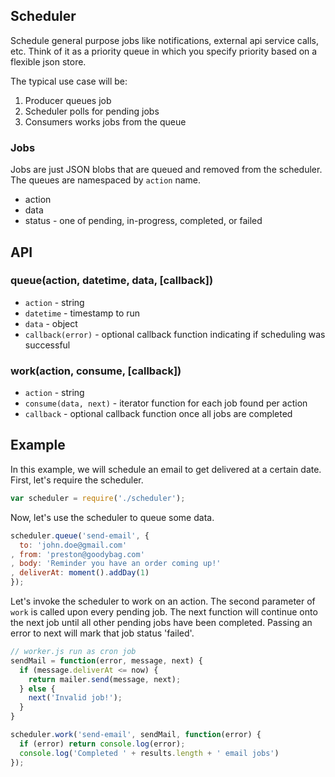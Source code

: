 Scheduler
--------

Schedule general purpose jobs like notifications,
external api service calls, etc. Think of it as a
priority queue in which you specify priority based
on a flexible json store.

The typical use case will be:

1. Producer queues job
2. Scheduler polls for pending jobs
3. Consumers works jobs from the queue

### Jobs

Jobs are just JSON blobs that are queued and removed from the scheduler. The
queues are namespaced by `action` name.
* action
* data
* status - one of pending, in-progress, completed, or failed

API
----

### queue(action, datetime, data, [callback])

* `action` - string
* `datetime` - timestamp to run
* `data` - object
* `callback(error)` - optional callback function indicating
if scheduling was successful


### work(action, consume, [callback])

* `action` - string
* `consume(data, next)` - iterator function for each job found per action
* `callback` - optional callback function once all jobs are completed

Example
--------

In this example, we will
schedule an email to get delivered at a certain date. First, let's require
the scheduler.

```javascript
var scheduler = require('./scheduler');
```

Now, let's use the scheduler to queue some data.

```javascript
scheduler.queue('send-email', {
  to: 'john.doe@gmail.com'
, from: 'preston@goodybag.com'
, body: 'Reminder you have an order coming up!'
, deliverAt: moment().addDay(1)
});
```

Let's invoke the scheduler to work on an action. The second parameter of `work`
is called upon every pending job. The next function will continue onto the next
job until all other pending jobs have been completed. Passing an error to next
will mark that job status 'failed'.

```javascript
// worker.js run as cron job
sendMail = function(error, message, next) {
  if (message.deliverAt <= now) {
    return mailer.send(message, next);
  } else {
    next('Invalid job!');
  }
}

scheduler.work('send-email', sendMail, function(error) {
  if (error) return console.log(error);
  console.log('Completed ' + results.length + ' email jobs')
});
```
